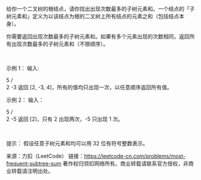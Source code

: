 给你一个二叉树的根结点，请你找出出现次数最多的子树元素和。一个结点的「子树元素和」定义为以该结点为根的二叉树上所有结点的元素之和（包括结点本身）。

你需要返回出现次数最多的子树元素和。如果有多个元素出现的次数相同，返回所有出现次数最多的子树元素和（不限顺序）。

 

示例 1：
输入:

  5
 /  \
2   -3
返回 [2, -3, 4]，所有的值均只出现一次，以任意顺序返回所有值。

示例 2：
输入：

  5
 /  \
2   -5
返回 [2]，只有 2 出现两次，-5 只出现 1 次。

 

提示： 假设任意子树元素和均可以用 32 位有符号整数表示。

来源：力扣（LeetCode）
链接：https://leetcode-cn.com/problems/most-frequent-subtree-sum
著作权归领扣网络所有。商业转载请联系官方授权，非商业转载请注明出处。